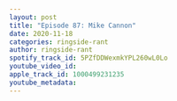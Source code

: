 ```yaml
---
layout: post
title: "Episode 87: Mike Cannon"
date: 2020-11-18
categories: ringside-rant
author: ringside-rant
spotify_track_id: 5PZfDDWexmkYPL260wL0Lo
youtube_video_id: 
apple_track_id: 1000499231235
youtube_metadata: 
---
```

